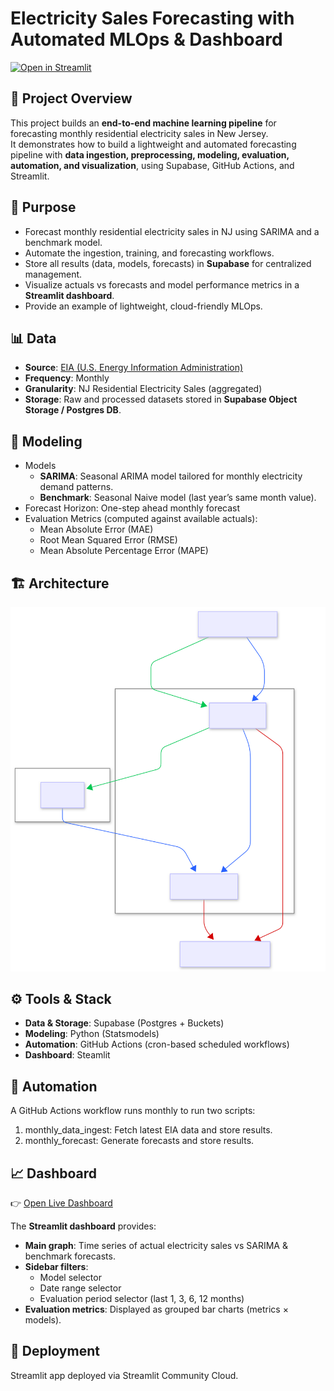 # Electricity Sales Forecasting with Automated MLOps & Dashboard

[![Open in Streamlit](https://static.streamlit.io/badges/streamlit_badge_black_white.svg)](https://nj-electricity-forecast.streamlit.app/)

## 📌 Project Overview
This project builds an **end-to-end machine learning pipeline** for forecasting monthly residential electricity sales in New Jersey. <br>
It demonstrates how to build a lightweight and automated forecasting pipeline with **data ingestion, preprocessing, modeling, evaluation, automation, and visualization**, using Supabase, GitHub Actions, and Streamlit.

## 🎯 Purpose
- Forecast monthly residential electricity sales in NJ using SARIMA and a benchmark model.
- Automate the ingestion, training, and forecasting workflows.
- Store all results (data, models, forecasts) in **Supabase** for centralized management.
- Visualize actuals vs forecasts and model performance metrics in a **Streamlit dashboard**.
- Provide an example of lightweight, cloud-friendly MLOps.

## 📊 Data
- **Source**: [EIA (U.S. Energy Information Administration)](https://www.eia.gov/)  
- **Frequency**: Monthly  
- **Granularity**: NJ Residential Electricity Sales (aggregated)  
- **Storage**: Raw and processed datasets stored in **Supabase Object Storage / Postgres DB**.

## 🤖 Modeling
- Models
    - **SARIMA**: Seasonal ARIMA model tailored for monthly electricity demand patterns.  
    - **Benchmark**: Seasonal Naive model (last year’s same month value).  
- Forecast Horizon: One-step ahead monthly forecast 
- Evaluation Metrics (computed against available actuals):
    - Mean Absolute Error (MAE)
    - Root Mean Squared Error (RMSE)
    - Mean Absolute Percentage Error (MAPE)

## 🏗️ Architecture
<img src="architecture-diagram.svg" alt="Architecture Diagram" width="600"/>

## ⚙️ Tools & Stack
- **Data & Storage**: Supabase (Postgres + Buckets)
- **Modeling**: Python (Statsmodels)
- **Automation**: GitHub Actions (cron-based scheduled workflows)
- **Dashboard**: Steamlit

## 🔄 Automation
A GitHub Actions workflow runs monthly to run two scripts: 
1. monthly_data_ingest: Fetch latest EIA data and store results.
2. monthly_forecast: Generate forecasts and store results.

## 📈 Dashboard
👉 [Open Live Dashboard](https://nj-electricity-forecast.streamlit.app/)  

The **Streamlit dashboard** provides:
- **Main graph**: Time series of actual electricity sales vs SARIMA & benchmark forecasts.
- **Sidebar filters**:
    - Model selector
    - Date range selector
    - Evaluation period selector (last 1, 3, 6, 12 months)
- **Evaluation metrics**: Displayed as grouped bar charts (metrics × models).

## 🚀 Deployment
Streamlit app deployed via Streamlit Community Cloud.

